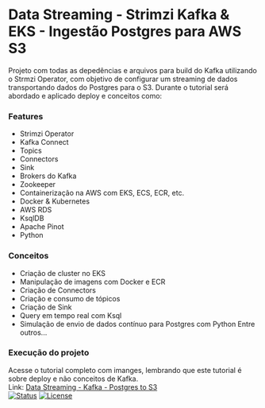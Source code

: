 Data Streaming - Strimzi Kafka & EKS - Ingestão Postgres para AWS S3
=================
Projeto com todas as depedências e arquivos para build do Kafka utilizando o Strmzi Operator, com objetivo de configurar um streaming de dados transportando dados do Postgres para o S3. Durante o tutorial será abordado e aplicado deploy e conceitos como:
### Features ###
- Strimzi Operator
- Kafka Connect 
- Topics
- Connectors
- Sink
- Brokers do Kafka
- Zookeeper 
- Containerização na AWS com EKS, ECS, ECR, etc. 
- Docker & Kubernetes
- AWS RDS
- KsqlDB
- Apache Pinot
- Python

### Conceitos ###
- Criação de cluster no EKS
- Manipulação de imagens com Docker e ECR
- Criação de Connectors
- Criação e consumo de tópicos
- Criação de Sink
- Query em tempo real com Ksql
- Simulação de envio de dados contínuo para Postgres com Python
Entre outros...

### Execução do projeto ###
Acesse o tutorial completo com imanges, lembrando que este tutorial é sobre deploy e não conceitos de Kafka.  
Link: [Data Streaming - Kafka - Postgres to S3](./Data_Streaming_-_Strimzi_Kafka__EKS_-_Ingesto_Postgres_para_AWS_S3.pdf)  
[![Status](https://img.shields.io/badge/status-active-success.svg)]()
[![License](https://img.shields.io/badge/license-MIT-blue.svg)](/LICENSE)
